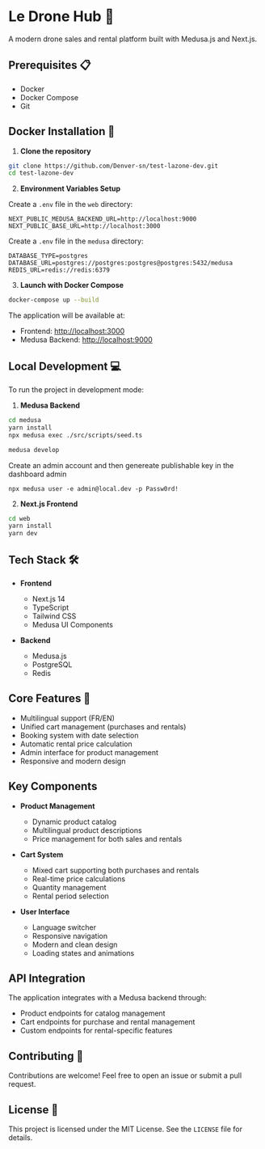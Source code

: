 # Le Drone Hub 🚁

A modern drone sales and rental platform built with Medusa.js and Next.js.

## Prerequisites 📋

- Docker
- Docker Compose
- Git

## Docker Installation 🐳

1. **Clone the repository**

```bash
git clone https://github.com/Denver-sn/test-lazone-dev.git
cd test-lazone-dev
```

2. **Environment Variables Setup**

Create a `.env` file in the `web` directory:

```env
NEXT_PUBLIC_MEDUSA_BACKEND_URL=http://localhost:9000
NEXT_PUBLIC_BASE_URL=http://localhost:3000
```

Create a `.env` file in the `medusa` directory:

```env
DATABASE_TYPE=postgres
DATABASE_URL=postgres://postgres:postgres@postgres:5432/medusa
REDIS_URL=redis://redis:6379
```

3. **Launch with Docker Compose**

```bash
docker-compose up --build
```

The application will be available at:

- Frontend: [http://localhost:3000](http://localhost:3000)
- Medusa Backend: [http://localhost:9000](http://localhost:9000)

## Local Development 💻

To run the project in development mode:

1. **Medusa Backend**

```bash
cd medusa
yarn install
npx medusa exec ./src/scripts/seed.ts

medusa develop
```

Create an admin account and then genereate publishable key in the dashboard admin

```
npx medusa user -e admin@local.dev -p Passw0rd!
```

2. **Next.js Frontend**

```bash
cd web
yarn install
yarn dev
```

## Tech Stack 🛠️

- **Frontend**

  - Next.js 14
  - TypeScript
  - Tailwind CSS
  - Medusa UI Components

- **Backend**
  - Medusa.js
  - PostgreSQL
  - Redis

## Core Features 🎯

- Multilingual support (FR/EN)
- Unified cart management (purchases and rentals)
- Booking system with date selection
- Automatic rental price calculation
- Admin interface for product management
- Responsive and modern design

## Key Components

- **Product Management**

  - Dynamic product catalog
  - Multilingual product descriptions
  - Price management for both sales and rentals

- **Cart System**

  - Mixed cart supporting both purchases and rentals
  - Real-time price calculations
  - Quantity management
  - Rental period selection

- **User Interface**
  - Language switcher
  - Responsive navigation
  - Modern and clean design
  - Loading states and animations

## API Integration

The application integrates with a Medusa backend through:

- Product endpoints for catalog management
- Cart endpoints for purchase and rental management
- Custom endpoints for rental-specific features

## Contributing 🤝

Contributions are welcome! Feel free to open an issue or submit a pull request.

## License 📄

This project is licensed under the MIT License. See the `LICENSE` file for details.
